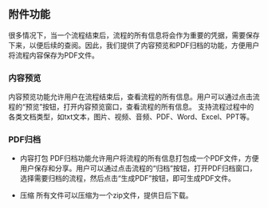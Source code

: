## 附件功能
很多情况下，当一个流程结束后，流程的所有信息将会作为重要的凭据，需要保存下来，以便后续的查阅。因此，我们提供了内容预览和PDF归档的功能，方便用户将流程内容保存为PDF文件。

### 内容预览
内容预览功能允许用户在流程结束后，查看流程的所有信息。用户可以通过点击流程的“预览”按钮，打开内容预览窗口，查看流程的所有信息。
支持流程过程中的各类文档类型，如txt文本，图片、视频、音频、PDF、Word、Excel、PPT等。

### PDF归档
- 内容打包
PDF归档功能允许用户将流程的所有信息打包成一个PDF文件，方便用户保存和分享。用户可以通过点击流程的“归档”按钮，打开PDF归档窗口，选择需要归档的流程，然后点击“生成PDF”按钮，即可生成PDF文件。

- 压缩
所有文件可以压缩为一个zip文件，提供日后下载。